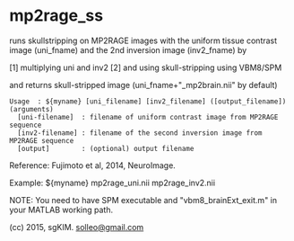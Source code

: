 mp2rage_ss
=============
runs skullstripping on MP2RAGE images with the uniform tissue contrast image (uni_fname)  and the 2nd inversion image (inv2_fname) by

[1] multiplying uni and inv2
[2] and using skull-stripping using VBM8/SPM

and returns skull-stripped image (uni_fname+"_mp2brain.nii" by default)
````
Usage  : ${myname} [uni_filename] [inv2_filename] ([output_filename])
(arguments)
  [uni-filename]  : filename of uniform contrast image from MP2RAGE sequence
  [inv2-filename] : filename of the second inversion image from MP2RAGE sequence
  [output]        : (optional) output filename
````
Reference: Fujimoto et al, 2014, NeuroImage. 

Example: ${myname} mp2rage_uni.nii mp2rage_inv2.nii

NOTE: You need to have SPM executable and "vbm8_brainExt_exit.m" in your MATLAB working path.

(cc) 2015, sgKIM. solleo@gmail.com
